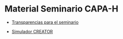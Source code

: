 # Material Seminario CAPA-H

 * [Transparencias para el seminario](Creator-RISC-v.pdf)

 * [Simulador CREATOR](http://creatorsim.github.io/creator)


